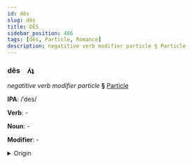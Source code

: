 ```yaml
---
id: dês
slug: dês
title: DÊS
sidebar_position: 486
tags: [dês, Particle, Romance]
description: negatitive verb modifier particle § Particle
---
```


### dês&emsp;<span kind="abugida">ʌ́ʇ</span>

*negatitive verb modifier particle* **§** [Particle](../../tags/Particle)

**IPA**: /ˈdes/

**Verb**: -

**Noun**: -

**Modifier**: -

<details>
    <summary>Origin</summary>
    Portuguese des- /des/<br/>
    <em>Romance Language Family</em>
</details>